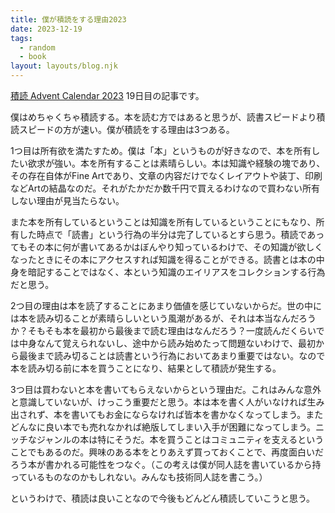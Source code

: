 ```yaml
---
title: 僕が積読をする理由2023
date: 2023-12-19
tags:
  - random
  - book
layout: layouts/blog.njk
---
```


[積読 Advent Calendar 2023](https://adventar.org/calendars/8637) 19日目の記事です。

僕はめちゃくちゃ積読する。本を読む方ではあると思うが、読書スピードより積読スピードの方が速い。僕が積読をする理由は3つある。

1つ目は所有欲を満たすため。僕は「本」というものが好きなので、本を所有したい欲求が強い。本を所有することは素晴らしい。本は知識や経験の塊であり、その存在自体がFine Artであり、文章の内容だけでなくレイアウトや装丁、印刷などArtの結晶なのだ。それがたかだか数千円で買えるわけなので買わない所有しない理由が見当たらない。

また本を所有しているということは知識を所有しているということにもなり、所有した時点で「読書」という行為の半分は完了しているとすら思う。積読であってもその本に何が書いてあるかはぼんやり知っているわけで、その知識が欲しくなったときにその本にアクセスすれば知識を得ることができる。読書とは本の中身を暗記することではなく、本という知識のエイリアスをコレクションする行為だと思う。

2つ目の理由は本を読了することにあまり価値を感じていないからだ。世の中には本を読み切ることが素晴らしいという風潮があるが、それは本当なんだろうか？そもそも本を最初から最後まで読む理由はなんだろう？一度読んだくらいでは中身なんて覚えられないし、途中から読み始めたって問題ないわけで、最初から最後まで読み切ることは読書という行為においてあまり重要ではない。なので本を読み切る前に本を買うことになり、結果として積読が発生する。

3つ目は買わないと本を書いてもらえないからという理由だ。これはみんな意外と意識していないが、けっこう重要だと思う。本は本を書く人がいなければ生み出されず、本を書いてもお金にならなければ皆本を書かなくなってしまう。またどんなに良い本でも売れなかれば絶版してしまい入手が困難になってしまう。ニッチなジャンルの本は特にそうだ。本を買うことはコミュニティを支えるということでもあるのだ。興味のある本をとりあえず買っておくことで、再度面白いだろう本が書かれる可能性をつなぐ。（この考えは僕が同人誌を書いているから持っているものなのかもしれない。みんなも技術同人誌を書こう。）

というわけで、積読は良いことなので今後もどんどん積読していこうと思う。
